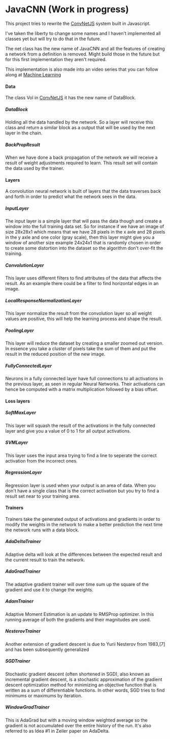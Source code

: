 # JavaCNN (Work in progress)

This project tries to rewrite the [ConvNetJS](https://github.com/karpathy/convnetjs) system built in Javascript.

I've taken the liberty to change some names and I haven't implemented all classes yet but will try to do that in the future.

The net class has the new name of JavaCNN and all the features of creating a network from a definition is removed. Might build those in the future but for this first implementation they aren't required.

This implementation is also made into an video series that you can follow along at [Machine Learning](https://www.youtube.com/playlist?list=PLP2v7zU48xOLt9Hqiu3j3PdBV5cKgqio7)

#### Data
The class Vol in [ConvNetJS](https://github.com/karpathy/convnetjs) it has the new name of DataBlock.

##### DataBlock
Holding all the data handled by the network. So a layer will receive this class and return a similar block as a output that will be used by the next layer in the chain.

##### BackPropResult
When we have done a back propagation of the network we will receive a result of weight adjustments required to learn. This result set will contain the data used by the trainer.

#### Layers
A convolution neural network is built of layers that the data traverses back and forth in order to predict what the network sees in the data.

##### InputLayer
The input layer is a simple layer that will pass the data though and create a window into the full training data set. So for instance if we have an image of size 28x28x1 which means that we have 28 pixels in the x axle and 28 pixels in the y axle and one color (gray scale), then this layer might give you a window of another size example 24x24x1 that is randomly chosen in order to create some distortion into the dataset so the algorithm don't over-fit the training.

##### ConvolutionLayer
This layer uses different filters to find attributes of the data that affects the result. As an example there could be a filter to find horizontal edges in an image.

##### LocalResponseNormalizationLayer
This layer normalize the result from the convolution layer so all weight values are positive, this will help the learning process and shape the result.

##### PoolingLayer
This layer will reduce the dataset by creating a smaller zoomed out version. In essence you take a cluster of pixels take the sum of them and put the result in the reduced position of the new image.

##### FullyConnectedLayer
Neurons in a fully connected layer have full connections to all activations in the previous layer, as seen in regular Neural Networks. Their activations can hence be computed with a matrix multiplication followed by a bias offset.

#### Loss layers

##### SoftMaxLayer
This layer will squash the result of the activations in the fully connected layer and give you a value of 0 to 1 for all output activations.

##### SVMLayer
This layer uses the input area trying to find a line to seperate the correct activation from the incorrect ones.

##### RegressionLayer
Regression layer is used when your output is an area of data. When you don't have a single class that is the correct activation but you try to find a result set near to your training area.

#### Trainers
Trainers take the generated output of activations and gradients in order to modify the weights in the network to make a better prediction the next time the network runs with a data block.

##### AdaDeltaTrainer
Adaptive delta will look at the differences between the expected result and the current result to train the network.

##### AdaGradTrainer
The adaptive gradient trainer will over time sum up the square of the gradient and use it to change the weights.

##### AdamTrainer
Adaptive Moment Estimation is an update to RMSProp optimizer. In this running average of both the gradients and their magnitudes are used.

##### NesterovTrainer
Another extension of gradient descent is due to Yurii Nesterov from 1983,[7] and has been subsequently generalized

##### SGDTrainer
Stochastic gradient descent (often shortened in SGD), also known as incremental gradient descent, is a stochastic approximation of the gradient descent optimization method for minimizing an objective function that is written as a sum of differentiable functions. In other words, SGD tries to find minimums or maximums by iteration.

##### WindowGradTrainer
This is AdaGrad but with a moving window weighted average so the gradient is not accumulated over the entire history of the run. It's also referred to as Idea #1 in Zeiler paper on AdaDelta.
